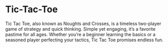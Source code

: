 # Tic-Tac-Toe
Tic Tac Toe, also known as Noughts and Crosses, is a timeless two-player game of strategy and quick thinking. Simple yet engaging, it’s a favorite pastime for all ages. Whether you’re a beginner learning the basics or a seasoned player perfecting your tactics, Tic Tac Toe promises endless fun.
